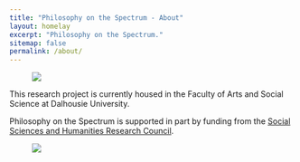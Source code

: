 ```yaml
---
title: "Philosophy on the Spectrum - About"
layout: homelay
excerpt: "Philosophy on the Spectrum."
sitemap: false
permalink: /about/
---
```


<figure class="fourth">
  <img src="{{ site.url }}{{ site.baseurl }}/images/logopic/AutPhi-Main.png" style="max-width:100%">
</figure>

This research project is currently housed in the Faculty of Arts and Social Science at Dalhousie University.

Philosophy on the Spectrum is supported in part by funding from the <a href="https://www.sshrc-crsh.gc.ca/home-accueil-eng.aspx" style="color:##B08F46;">Social Sciences and Humanities Research Council</a>.

<figure class="fourth">
  <img src="{{ site.url }}{{ site.baseurl }}/images/logopic/sshrc-fip-full-color-eng.jpg" style="max-width:100%">
</figure>
